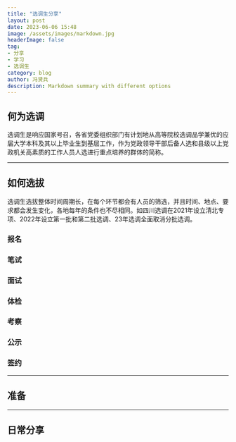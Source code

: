 ```yaml
---
title: "选调生分享"
layout: post
date: 2023-06-06 15:48
image: /assets/images/markdown.jpg
headerImage: false
tag:
- 分享
- 学习
- 选调生
category: blog
author: 冯贤兵
description: Markdown summary with different options
---
```



## 何为选调

选调生是响应国家号召，各省党委组织部门有计划地从高等院校选调品学兼优的应届大学本科及其以上毕业生到基层工作，作为党政领导干部后备人选和县级以上党政机关高素质的工作人员人选进行重点培养的群体的简称。

---

## 如何选拔 
选调生选拔整体时间周期长，在每个环节都会有人员的筛选，并且时间、地点、要求都会发生变化，各地每年的条件也不尽相同。如四川选调在2021年设立清北专项、2022年设立第一批和第二批选调、23年选调全面取消分批选调。
### 报名
### 笔试
### 面试
### 体检
### 考察
### 公示
### 签约
---

## 准备

---

## 日常分享

